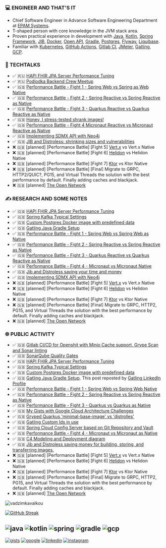 ### 💻 ENGINEER AND THAT'S IT

*  Chief Software Engineer in Advance Software Engineering Department at [EPAM Systems](http://epam.com/).
*  T-shaped person with core knowledge in the JVM stack area. 
*  Proven practical experience in development with [Java](https://www.java.com/en/), [Kotlin](https://kotlinlang.org/), [Spring Framework](https://spring.io/projects/spring-boot), [JIB](https://github.com/GoogleContainerTools/jib), [Docker](https://www.docker.com/), [Open API](https://www.openapis.org/), [Gradle](https://gradle.org/), [Postgres](https://www.postgresql.org/), [Flyway](https://flywaydb.org/), [Liquibase](https://www.liquibase.org/).
*  Familiar with [Kubernetes](https://kubernetes.io/docs/concepts/overview/what-is-kubernetes/), [GitHub Actions](https://github.com/features/actions), [Gitlab CI](https://docs.gitlab.com/ee/ci/), [JMeter](https://jmeter.apache.org/), [Gatling](https://gatling.io/), [GCP](https://cloud.google.com/gcp/).

### 🎥 TECHTALKS

* ✅	🇷🇺 [HAPI FHIR JPA Server Performance Tuning](https://wearecommunity.io/events/aen-meetup-performance-investigations-hapi-fhir-jpa-server-tuning/talks/16982)
* ✅ 🇷🇺 [Podlodka Backend Crew Meetup](https://podlodka.io/becrew#buy)
* ✅ 🇬🇧 [Performance Battle - Fight 1 - Spring Web vs Spring as Web Native](https://www.youtube.com/watch?v=SgBSDg44OyA)
* ✅ 🇬🇧 [Performance Battle - Fight 2 - Spring Reactive vs Spring Reactive as Native](https://www.youtube.com/watch?v=dNG4xYFfB-Y)
* ✅ 🇬🇧 [Performance Battle - Fight 3 - Quarkus Reactive vs Quarkus Reactive as Native](https://www.youtube.com/watch?v=eU_ZgKcaPLI)
* ✅ 🇬🇧 [Honey, I stress-tested shrank images!](https://www.youtube.com/watch?v=nHROCuh-ZOs)
* ✅ 🇬🇧 [Performance Battle - Fight 4 Micronaut Reactive vs Micronaut Reactive as Native](https://www.youtube.com/live/H79XFntaRxU)
* ✅ 🇬🇧 [Implementing SDMX API with Neo4j](https://www.youtube.com/watch?v=SkmhdCaicm8)
* ✅ 🇬🇧 [JIB and Distroless: shrinking sizes and vulnerabilities](https://www.youtube.com/watch?v=tntpTSfTZ88)
* ❌ 🇬🇧 [planned] [Performance Battle] [Fight 5] [Vert.x](https://vertx.io/) vs Vert.x Native
* ❌ 🇬🇧 [planned] [Performance Battle] [Fight 6] [Helidon](https://helidon.io/) vs Helidon Native
* ❌ 🇬🇧 [planned] [Performance Battle] [Fight 7] [Ktor](https://ktor.io/) vs Ktor Native
* ❌ 🇬🇧 [planned] [Performance Battle] [Final] Migrate to GRPC, HTTP2/QUIC?, PG15, and Virtual Threads the solution with the best performance by default. Finally adding caches and blackjack.
* ❌ 🇬🇧 [planned] [The Open Network](localhost)


### ✍️ RESEARCH AND SOME NOTES

* ✅	🇬🇧 [HAPI FHIR JPA Server Performance Tuning](https://github.com/fragaLY/blog/blob/main/hapi-fhir-jpaserver/HAPI-FHIR-JPASERVER.md)
* ✅	🇬🇧 [Spring Kafka Typical Settings](https://github.com/fragaLY/blog/blob/main/spring-kafka/SPRING-KAFKA-TYPICAL-SETTINGS.md)
* ✅	🇬🇧 [Custom Postgres Docker image with predefined data](https://github.com/fragaLY/blog/blob/main/postgres-custom-image/POSTGRES-CUSTOM-IMAGE.md)
* ✅ 🇬🇧 [Gatling Java Gradle Setup](https://github.com/fragaLY/blog/blob/main/gatling-java-gradle-setup/GATLING-JAVA-GRADLE-SETUP.md)
* ✅ 🇬🇧 [Performance Battle - Fight 1 - Spring Web vs Spring Web as Native](https://github.com/fragaLY/blog/blob/main/spring-boot-web_vs_spring-boot-web-native/SPRING-BOOT-WEB_VS_SPRING-BOOT-WEB-NATIVE.md)
* ✅ 🇬🇧 [Performance Battle - Fight 2 - Spring Reactive vs Spring Reactive as Native](https://github.com/fragaLY/blog/blob/main/spring-boot-reactive_vs_spring-boot-reactive-native/SPRING-BOOT-REACTIVE_VS_SPRING-BOOT-REACTIVE-NATIVE.md)
* ✅ 🇬🇧 [Performance Battle - Fight 3 - Quarkus Reactive vs Quarkus Reactive as Native](https://github.com/fragaLY/blog/blob/main/quarkus-reactive_vs_quarkus-reactive-native/QUARKUS-REACTIVE_VS_QUARKUS-REACTIVE-NATIVE.md)
* ✅ 🇬🇧 [Performance Battle - Fight 4 - Micronaut vs Micronaut Native](https://github.com/fragaLY/blog/blob/main/micronaut-reactive_vs_micronaut-reactive-native/MICRONAUT-REACTIVE_VS_MICRONAUT-REACTIVE-NATIVE.md)
* ✅ 🇬🇧 [Jib and Distroless saving your time and money](https://github.com/fragaLY/blog/blob/main/jib-distroless/JIB-DISTROLESS.md)
* ✅ 🇬🇧 [Implementing SDMX API with Neo4j](https://www.linkedin.com/posts/vadzimkavalkou_implementing-sdmx-api-with-neo4j-community-activity-7087074720973488128-kXvT?utm_source=share&utm_medium=member_desktop)
* ❌ 🇬🇧 [planned] [Performance Battle] [Fight 5] [Vert.x](https://vertx.io/) vs Vert.x Native
* ❌ 🇬🇧 [planned] [Performance Battle] [Fight 6] [Helidon](https://helidon.io/) vs Helidon Native
* ❌ 🇬🇧 [planned] [Performance Battle] [Fight 7] [Ktor](https://ktor.io/) vs Ktor Native
* ❌ 🇬🇧 [planned] [Performance Battle] [Final] Migrate to GRPC, HTTP2, PG15, and Virtual Threads the solution with the best performance by default. Finally adding caches and blackjack.
* ❌ 🇬🇧 [planned] [The Open Network](localhost)

### 🌐 PUBLIC ACTIVITY

* ✅	🇬🇧 [Gitlab CI/CD for Openshit with Minio Cache support, Grype Scan and Sonar linting](https://www.linkedin.com/posts/vadzimkavalkou_gitlab-cicd-for-openshit-with-minio-cache-activity-6925076570030137344-7hw1?utm_source=linkedin_share&utm_medium=member_desktop_web)
* ✅	🇬🇧 [SonarQube Quality Gates](https://www.linkedin.com/posts/vadzimkavalkou_quality-sonarqube-pipeline-activity-6927978778790879232-NjO8?utm_source=linkedin_share&utm_medium=member_desktop_web)
* ✅	🇬🇧 [HAPI FHIR JPA Server Performance Tuning](https://www.linkedin.com/posts/vadzimkavalkou_github-fragalyblog-my-technical-investigations-activity-6930854021268131840-RXhV?utm_source=linkedin_share&utm_medium=member_desktop_web)
* ✅ 🇬🇧 [Spring Kafka Typical Settings](https://www.linkedin.com/posts/vadzimkavalkou_github-fragalyblog-my-technical-investigations-activity-6933311242644152320-h1hN?utm_source=linkedin_share&utm_medium=member_desktop_web)
* ✅ 🇬🇧 [Custom Postgres Docker image with predefined data](https://www.linkedin.com/posts/vadzimkavalkou_github-fragalyblog-my-technical-investigations-activity-6935504139665747969-7bzN?utm_source=linkedin_share&utm_medium=member_desktop_web)
* ✅ 🇬🇧 [Gatling Java Gradle Setup](https://www.linkedin.com/posts/vadzimkavalkou_github-fragalyblog-my-technical-investigations-activity-6943509537580572672-S_Z9?utm_source=linkedin_share&utm_medium=member_desktop_web). This post reposted by [Gatling LinkedIn Profile](https://www.linkedin.com/posts/gatling_github-fragalyblog-my-technical-investigations-activity-6944652888241545216-E-mN?utm_source=linkedin_share&utm_medium=member_desktop_web)
* ✅ 🇬🇧 [Performance Battle - Fight 1 - Spring Web vs Spring Web Native](https://www.linkedin.com/posts/vadzimkavalkou_github-fragalyblog-my-technical-investigations-activity-6954495293006434304-yBWj?utm_source=linkedin_share&utm_medium=member_desktop_web)
* ✅ 🇬🇧 [Performance Battle - Fight 2 - Spring Reactive vs Spring Reactive as Native](https://www.linkedin.com/posts/vadzimkavalkou_github-fragalyblog-my-technical-investigations-activity-6983812601482760193-7q4f?utm_source=share&utm_medium=member_desktop)
* ✅ 🇬🇧 [Performance Battle - Fight 3 - Quarkus vs Quarkus as Native](https://www.linkedin.com/posts/vadzimkavalkou_github-fragalyblog-my-technical-investigations-activity-6986773381769519104-UI4y?utm_source=share&utm_medium=member_desktop)
* ✅ 🇬🇧 [My Gists with Google Cloud Architecture Challenges](https://www.linkedin.com/posts/vadzimkavalkou_google-cloud-challenge-labs-activity-6993109014775533568-HYxW?utm_source=share&utm_medium=member_desktop)
* ✅ 🇬🇧 [Gryped Quarkus 'minimal-base-image' vs 'distrolles'](https://www.linkedin.com/posts/vadzimkavalkou_secops-security-distroless-activity-6987755599891476480-BBMk?utm_source=share&utm_medium=member_desktop)
* ✅ 🇬🇧 [Gatling Custom Ids in use](https://www.linkedin.com/posts/vadzimkavalkou_gatling-with-custom-ids-activity-7022190938970021888-NqUn?utm_source=share&utm_medium=member_desktop)
* ✅ 🇬🇧 [Spring Cloud Config Server based on Git Repository and Vault](https://www.linkedin.com/posts/vadzimkavalkou_spring-cloud-config-server-vault-and-git-activity-7028622449873158144-xVQ_?utm_source=share&utm_medium=member_desktop)
* ✅ 🇬🇧 [Performance Battle - Fight 4 - Micronaut vs Micronaut as Native](https://www.linkedin.com/posts/vadzimkavalkou_github-fragalyblog-my-technical-investigations-activity-7034836488940851200-JTVE?utm_source=share&utm_medium=member_desktop)
* ✅ 🇬🇧 [C4 Modeling and Deployment diagram](https://www.linkedin.com/posts/vadzimkavalkou_c4-modeling-activity-7046789058521370624-71Vs?utm_source=share&utm_medium=member_desktop)
* ✅ 🇬🇧 [Jib and Distroless saving money for building, storing, and transferring images.](https://www.linkedin.com/pulse/jib-distroless-saving-money-building-storing-images-vadzim-kavalkou/?trackingId=rD%2Fn44CtRgSmGv1%2FzYrgJQ%3D%3D)
* ❌ 🇬🇧 [planned] [Performance Battle] [Fight 5] [Vert.x](https://vertx.io/) vs Vert.x Native
* ❌ 🇬🇧 [planned] [Performance Battle] [Fight 6] [Helidon](https://helidon.io/) vs Helidon Native
* ❌ 🇬🇧 [planned] [Performance Battle] [Fight 7] [Ktor](https://ktor.io/) vs Ktor Native
* ❌ 🇬🇧 [planned] [Performance Battle] [Final] Migrate to GRPC, HTTP2, PG15, and Virtual Threads the solution with the best performance by default. Finally adding caches and blackjack.
* ❌ 🇬🇧 [planned] [The Open Network](localhost)

<img align="center" src="https://github-readme-stats.vercel.app/api?username=fragaly&theme=dark&show_icons=true&count_private=true&include_all_commits=true&hide_title=true&hide_progress=true"    alt="vadzimkavalkou"/>

[![GitHub Streak](https://github-readme-streak-stats.herokuapp.com?user=fragaly&theme=dark&hide_border=true)](https://git.io/streak-stats)

![java](https://img.shields.io/static/v1?logo=java&style=for-the-badge&label=java&message=advanced)
![kotlin](https://img.shields.io/static/v1?logo=kotlin&style=for-the-badge&label=kotlin&message=intermediate)
![spring](https://img.shields.io/static/v1?logo=spring&style=for-the-badge&label=spring&message=advanced)
![gradle](https://img.shields.io/static/v1?logo=gradle&style=for-the-badge&label=gradle&message=intermediate)
![gcp](https://img.shields.io/static/v1?logo=googlecloud&style=for-the-badge&label=GCP&message=advanced)
-------------
[ ![gists](https://img.shields.io/static/v1?logo=github&style=for-the-badge&label=gists&message=fragaLY)](https://gist.github.com/fragaLY)
[ ![google](https://img.shields.io/static/v1?logo=googlecloud&style=for-the-badge&label=GCP&message=profile)](https://partner.cloudskillsboost.google/public_profiles/e9c751fc-07fb-4c0e-b835-71d09d355ec4)
[ ![linkedin](https://img.shields.io/static/v1?logo=linkedin&style=for-the-badge&label=linkedin&message=vadzimkavalkou)](https://www.linkedin.com/in/vadzimkavalkou/)
[ ![instagram](https://img.shields.io/static/v1?logo=instagram&style=for-the-badge&label=instagram&message=marnotrawny.syn)](https://www.instagram.com/marnotrawny.syn/)
